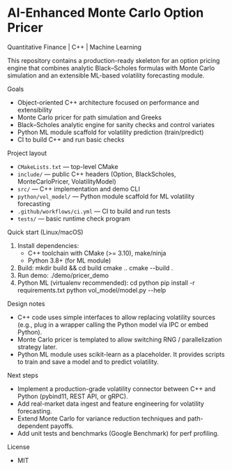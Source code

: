 # AI-Enhanced Monte Carlo Option Pricer

Quantitative Finance | C++ | Machine Learning

This repository contains a production-ready skeleton for an option pricing engine that combines analytic Black–Scholes formulas with Monte Carlo simulation and an extensible ML-based volatility forecasting module.

Goals
- Object-oriented C++ architecture focused on performance and extensibility
- Monte Carlo pricer for path simulation and Greeks
- Black–Scholes analytic engine for sanity checks and control variates
- Python ML module scaffold for volatility prediction (train/predict)
- CI to build C++ and run basic checks

Project layout
- `CMakeLists.txt` — top-level CMake
- `include/` — public C++ headers (Option, BlackScholes, MonteCarloPricer, VolatilityModel)
- `src/` — C++ implementation and demo CLI
- `python/vol_model/` — Python module scaffold for ML volatility forecasting
- `.github/workflows/ci.yml` — CI to build and run tests
- `tests/` — basic runtime check program

Quick start (Linux/macOS)
1. Install dependencies:
   - C++ toolchain with CMake (>= 3.10), make/ninja
   - Python 3.8+ (for ML module)
2. Build:
   mkdir build && cd build
   cmake ..
   cmake --build .
3. Run demo:
   ./demo/pricer_demo
4. Python ML (virtualenv recommended):
   cd python
   pip install -r requirements.txt
   python vol_model/model.py --help

Design notes
- C++ code uses simple interfaces to allow replacing volatility sources (e.g., plug in a wrapper calling the Python model via IPC or embed Python).
- Monte Carlo pricer is templated to allow switching RNG / parallelization strategy later.
- Python ML module uses scikit-learn as a placeholder. It provides scripts to train and save a model and to predict volatility.

Next steps
- Implement a production-grade volatility connector between C++ and Python (pybind11, REST API, or gRPC).
- Add real-market data ingest and feature engineering for volatility forecasting.
- Extend Monte Carlo for variance reduction techniques and path-dependent payoffs.
- Add unit tests and benchmarks (Google Benchmark) for perf profiling.

License
- MIT
